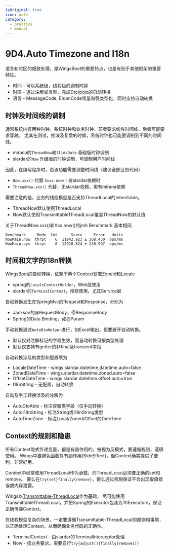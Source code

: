 ```yaml
---
isOriginal: true
icon: note
category:
  - practice
  - manual
---
```


# 9D4.Auto Timezone and I18n

语言和时区的细致处理，是WingsBoot的重要特点，也是有别于其他框架的重要特征。

* 时间 - 可以系统级，线程级的调制时钟
* 时区 - 通过注解或类型，完成Dto/pojo的自动转换
* 语言 - MessageCode, EnumCode常量和强类型化，同时支持自动转换

## 时钟及时间线的调制

通常系统内有两种时钟，系统时钟和业务时钟，前者要求线性时间线，后者可能要求穿越。
尤其在测试，推演及复盘的时候，系统时钟也可能要调制到不同的时间线。

* mirana的`ThreadNow`和`SlideDate` 基础版时钟调制
* slardar的`Now` 升级版的时钟调制，可调制用户时间线

因此，在编写程序时，若该功能需要调整时间线（建议全部业务代码）

* `Now.xxx()` 代替 `Xxxx.now()` 有slardar依赖时
* `ThreadNow.xxx()` 代替，无slardar依赖，但有mirana依赖

需要注意的是，业务的线程模型是否支持ThreadLocal的Inheritable。

* ThreadNow默认使用ThreadLocal
* Now默认使用TransmittableThreadLocal覆盖ThreadNow的默认值

关于ThreadNow.xxx()和Xxx.now()的jmh Benchmark 基本相同

```text
Benchmark     Mode  Cnt      Score     Error   Units
NowMain.now  thrpt    6  11942.923 ± 368.430  ops/ms
NowMain.sys  thrpt    6  12910.824 ± 226.997  ops/ms
```

## 时间和文字的I18n转换

WingsBoot的自动转换，依赖于两个Context获取ZoneId和Locale

* spring的`LocaleContextHolder`，Web层使用
* slardar的`TerminalContext`，推荐使用，尤其Service层

自动转换发生在SpringMvc的Request和Response，分别为

* Jackson的@RequestBody，@ResponseBody
* Spring的Data Binding，如@Param

手动转换通过`AutoDtoHelper`进行，如Excel输出，但要避开自动转换。

* 默认仅对注解标记的字段生效，而自动转换可按类型处理
* 默认仅支持有getter的非final及transient字段

自动转换涉及的类型和配置项为

* LocaleDateTime - wings.slardar.datetime.datetime.auto=false
* ZonedDateTime - wings.slardar.datetime.zoned.auto=false
* OffsetDateTime - wings.slardar.datetime.offset.auto=true
* I18nString - 无配置，自动转换

自动及手工转换涉及的注解为

* AutoDtoAble - 标注容器类字段（仅手动转换）
* AutoI18nString - 标注String或I18nString类型
* AutoTimeZone - 标注Local/Zoned/Offset的DateTime

## Context的规则和隐患

所有Context隐式传递变量，都是有副作用的，被视为反模式，要遵循规则，谨慎使用。
Wings中要避免函数具有副作用(SideEffect)，但Context确实提供了便利，非常好用。

Context中经常使用ThreadLocal作为承载，而ThreadLocal必须要正确的set和remove。
要么在`try{set}finally{remove}`，要么通过机制保证不会出现取值错误或内存泄露。

Wings以[Transmittable-ThreadLocal](https://github.com/alibaba/transmittable-thread-local)作为基础，
尽可能使用TransmittableThreadLocal，并把Spring的Executor包装为TtlExecutors，保证正确传递Context。

在线程模型复杂的场景，一定要遵循Transmittable-ThreadLocal的原则和事项，
以正确处理Context，从而确保业务代码的正确性。

* TerminalContext - 由slardar的TerminalInterceptor处理
* Now - 按业务要求，需要自行`try{adjust()}finally{remove()}`
